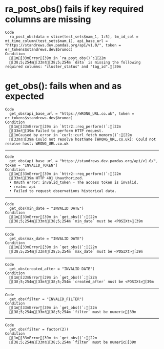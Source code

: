 # ra_post_obs() fails if key required columns are missing

    Code
      ra_post_obs(data = slice(test_sets$nam_1, 1:5), tm_id_col = mt_time_column(test_sets$nam_1), api_base_url = "https://standrews.dev.pamdas.org/api/v1.0/", token = er_tokens$standrews.dev$brunoc)
    Condition
      [1m[33mError[39m in `ra_post_obs()`:[22m
      [38;5;254m[33m![38;5;254m `data` is missing the following required columns: "cluster_status" and "tag_id".[39m

# get_obs(): fails when and as expected

    Code
      get_obs(api_base_url = "https://WRONG_URL.co.uk", token = er_tokens$standrews.dev$brunoc)
    Condition
      [1m[33mError[39m in `httr2::req_perform()`:[22m
      [33m![39m Failed to perform HTTP request.
      [1mCaused by error in `curl::curl_fetch_memory()`:[22m
      [33m![39m Could not resolve hostname [WRONG_URL.co.uk]: Could not resolve host: WRONG_URL.co.uk

---

    Code
      get_obs(api_base_url = "https://standrews.dev.pamdas.org/api/v1.0/", token = "INVALID_TOKEN")
    Condition
      [1m[33mError[39m in `httr2::req_perform()`:[22m
      [33m![39m HTTP 401 Unauthorized.
      • OAuth error: invalid_token - The access token is invalid.
      • realm: api
      • Failed to request observations historical data.

---

    Code
      get_obs(min_date = "INVALID DATE")
    Condition
      [1m[33mError[39m in `get_obs()`:[22m
      [38;5;254m[33m![38;5;254m `min_date` must be <POSIXt>[39m

---

    Code
      get_obs(max_date = "INVALID DATE")
    Condition
      [1m[33mError[39m in `get_obs()`:[22m
      [38;5;254m[33m![38;5;254m `max_date` must be <POSIXt>[39m

---

    Code
      get_obs(created_after = "INVALID DATE")
    Condition
      [1m[33mError[39m in `get_obs()`:[22m
      [38;5;254m[33m![38;5;254m `created_after` must be <POSIXt>[39m

---

    Code
      get_obs(filter = "INVALID_FILTER")
    Condition
      [1m[33mError[39m in `get_obs()`:[22m
      [38;5;254m[33m![38;5;254m `filter` must be numeric[39m

---

    Code
      get_obs(filter = factor(2))
    Condition
      [1m[33mError[39m in `get_obs()`:[22m
      [38;5;254m[33m![38;5;254m `filter` must be numeric[39m

